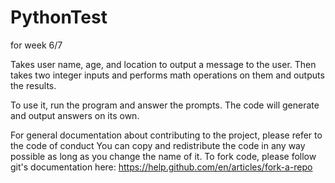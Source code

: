 # PythonTest
for week 6/7

Takes user name, age, and location to output a message to the user.
Then takes two integer inputs and performs math operations on them and outputs the results.

To use it, run the program and answer the prompts.
The code will generate and output answers on its own.

For general documentation about contributing to the project, please refer to the code of conduct
You can copy and redistribute the code in any way possible as long as you change the name of it.
To fork code, please follow git's documentation here: https://help.github.com/en/articles/fork-a-repo